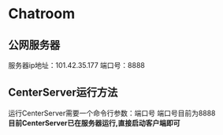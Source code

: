 # Chatroom
## 公网服务器
服务器ip地址：101.42.35.177 
端口号：8888  
## CenterServer运行方法
运行CenterServer需要一个命令行参数：端口号
端口号目前为8888  
**目前CenterServer已在服务器运行,直接启动客户端即可**

